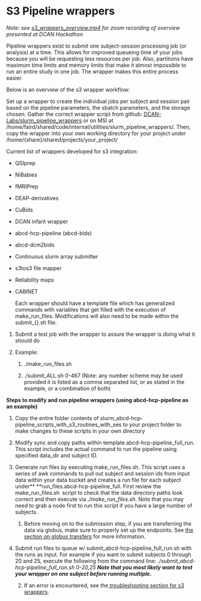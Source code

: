 # S3 Pipeline wrappers

_Note: see [s3_wrappers_overview.mp4](https://drive.google.com/file/d/1kr9B0ZGZxHGVj4xzl1qMZYY7Qyeg8TYV/view?usp=sharing) for zoom recording of overview presented at DCAN Hackathon_


Pipeline wrappers exist to submit one subject-session processing job (or analysis) at a time. This allows for improved queueing time of your jobs because you will be requesting less resources per job. Also, partitions have maximum time limits and memory limits that make it almost impossible to run an entire study in one job. The wrapper makes this entire process easier. 


Below is an overview of the s3 wrapper workflow:


Set up a wrapper to create the individual jobs per subject and session pair based on the pipeline parameters, the sbatch parameters, and the storage chosen. Gather the correct wrapper script from github: [DCAN-Labs/slurm_pipeline_wrappers](https://github.com/DCAN-Labs/slurm_pipeline_wrappers) or on MSI at /home/faird/shared/code/internal/utilities/slurm_pipeline_wrappers/. Then, copy the wrapper into your own working directory for your project under  /home/{share}/shared/projects/your_project/


Current list of wrappers developed for s3 integration:

* QSIprep

* NiBabies

* fMRIPrep

* DEAP-derivatives

* CuBids

* DCAN infant wrapper

* abcd-hcp-pipeline (abcd-bids)

* abcd-dcm2bids

* Continuous slurm array submitter

* s3tos3 file mapper

* Reliability maps

* CABINET

    Each wrapper should have a template file which has generalized commands with variables that get filled with the execution of make_run_files. Modifications will also need to be made within the submit_{}.sh file. 

1. Submit a test job with the wrapper to assure the wrapper is doing what it should do

2. Example: 

    1. ./make_run_files.sh

    2. ./submit_ALL.sh 0-467 (Note: any number scheme may be used provided it is listed as a comma separated list, or as stated in the example, or a combination of both)

**Steps to modify and run pipeline wrappers (using abcd-hcp-pipeline as an example)**



1. Copy the entire folder contents of slurm_abcd-hcp-pipeline_scripts_with_s3_routines_with_ses to your project folder to make changes to these scripts in your own directory

2. Modify sync and copy paths within template.abcd-hcp-pipeline_full_run. This script includes the actual command to run the pipeline using specified data_dir and subject ID.

3. Generate run files by executing make_run_files.sh. This script uses a series of awk commands to pull out subject and session ids from input data within your data bucket and creates a run file for each subject under** **run_files.abcd-hcp-pipeline_full. First review the make_run_files.sh` `script to check that the data directory paths look correct and then execute via ._/make_run_files.sh_. Note that you may need to grab a node first to run this script if you have a large number of subjects.

    1. Before moving on to the submission step, if you are transferring the data via globus, make sure to properly set up the endpoints. See [the section on globus transfers](uploads.md#Globus) for more information.

4. Submit run files to queue w/ submit_abcd-hcp-pipeline_full_run.sh with the runs as input. For example if you want to submit subjects 0 through 20 and 25, execute the following from the command line: _./submit_abcd-hcp-pipeline_full_run.sh 0-20,25 **Note that you most likely want to test your wrapper on one subject before running multiple.**_

    2. If an error is encountered, see the[ troubleshooting section for s3 wrappers](#23-5-s3-wrapper-troubleshooting-process).